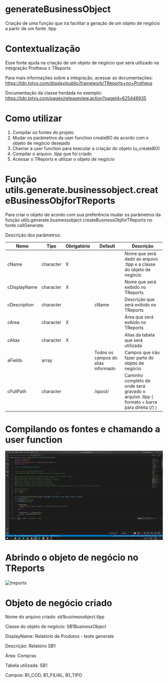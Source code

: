 # generateBusinessObject
Criação de uma função que irá facilitar a geração de um objeto de negócio a partir de um fonte .tlpp

# Contextualização
Esse fonte ajuda na criação de um objeto de negócio que será utilizado na integração Protheus x TReports </p>
Para mais informações sobre a integração, acessar as documentações: https://tdn.totvs.com/display/public/framework/TReports+no+Protheus </p>
Documentação da classe herdada no exemplo: https://tdn.totvs.com/pages/releaseview.action?pageId=625448935

# Como utilizar
1. Compilar os fontes do projeto
2. Mudar os parâmetros da user function createBO de acordo com o objeto de negócio desejado
3. Chamar a user function para executar a criação do objeto (u_createBO)
4. Compilar o arquivo .tlpp que foi criado
5. Acessar o TReports e utilizar o objeto de negócio

# Função utils.generate.businessobject.createBusinessObjforTReports
Para criar o objeto de acordo com sua preferência mudar os parâmetros da função utils.generate.businessobject.createBusinessObjforTReports no fonte callGenerate. </p>
Descrição dos parâmetros:

| Nome | Tipo | Obrigatório | Default | Descrição |
| ------------- | ------------- | ------------- | ------------- | ------------- |
| cName | character | X |  | Nome que será dado ao arquivo .tlpp e a classe do objeto de negócio |
| cDisplayName | character | X |  | Nome que será exibido no TReports |
| cDescription | character |  | cName | Descrição que será exibido no TReports |
| cArea | character | X |  | Área que será exibido no TReports |
| cAlias | character | X |  | Alias da tabela que será utilizada |
| aFields | array |  | Todos os campos do alias informado | Campos que irão fazer parte do objeto de negócio |
| cFullPath | character |  | /spool/ | Caminho completo de onde será gravado o arquivo .tlpp ( formato = barra para direita (/) )

# Compilando os fontes e chamando a user function
<p><img align="center" src="https://github.com/vanessaruama/generateBusinessObject/blob/main/gifs/generate.gif" alt="generate" /></p>

# Abrindo o objeto de negócio no TReports
<p><img align="center" src="https://github.com/vanessaruama/generateBusinessObject/blob/main/gifs/treports.gif" alt="treports" /></p>

# Objeto de negócio criado
Nome do arquivo criado: sb1businessobject.tlpp </p>
Classe do objeto de negócio: SB1BusinessObject </p>
DisplayName: Relatório de Produtos - teste generate </p>
Descrição: Relatório SB1 </p>
Área: Compras </p>
Tabela utilizada: SB1 </p>
Campos: B1_COD, B1_FILIAL, B1_TIPO </p>
